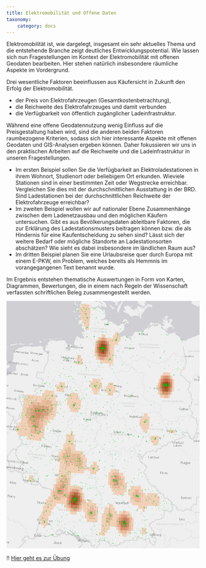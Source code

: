 ```yaml
---
title: Elektromobilität und Offene Daten
taxonomy:
    category: docs
---
```

Elektromobilität ist, wie dargelegt, insgesamt ein sehr aktuelles Thema und die entstehende Branche zeigt deutliches Entwicklungspotential. Wie lassen sich nun Fragestellungen im Kontext der Elektromobilität mit offenen Geodaten bearbeiten. Hier stehen natürlich insbesondere räumliche Aspekte im Vordergrund.

Drei wesentliche Faktoren beeinflussen aus Käufersicht in Zukunft den Erfolg der Elektromobilität.
- der Preis von Elektrofahrzeugen (Gesamtkostenbetrachtung),
- die Reichweite des Elektrofahrzeuges und damit verbunden
- die Verfügbarkeit von öffentlich zugänglicher Ladeinfrastruktur.

Während eine offene Geodatennutzung wenig Einfluss auf die Preisgestaltung haben wird, sind die anderen beiden Faktoren raumbezogene Kriterien, sodass sich hier interessante Aspekte mit offenen Geodaten und GIS-Analysen ergeben können. Daher fokussieren wir uns in den praktischen Arbeiten auf die Reichweite und die Ladeinfrastruktur in unseren Fragestellungen.

- Im ersten Beispiel sollen Sie die Verfügbarkeit an Elektroladestationen in ihrem Wohnort, Studienort oder beliebigem Ort erkunden. Wieviele Stationen sind in einer bestimmten Zeit oder Wegstrecke erreichbar. Vergleichen Sie dies mit der durchschnittlichen Ausstattung in der BRD. Sind Ladestationen bei der durchschnittlichen Reichweite der Elektrofahrzeuge erreichbar?
- Im zweiten Beispiel wollen wir auf nationaler Ebene Zusammenhänge zwischen dem Ladenetzausbau und den möglichen Käufern untersuchen. Gibt es aus Bevölkerungsdaten ableitbare Faktoren, die zur Erklärung des Ladestationsmusters beitragen können bzw. die als Hindernis für eine Kaufentscheidung zu sehen sind? Lässt sich der weitere Bedarf oder mögliche Standorte an Ladestationsorten abschätzen? Wie sieht es dabei insbesondere im ländlichen Raum aus?
- Im dritten Beispiel planen Sie eine Urlaubsreise quer durch Europa mit einem E-PKW, ein Problem, welches bereits als Hemmnis im vorangegangenen Text benannt wurde.

Im Ergebnis entstehen thematische Auswertungen in Form von Karten, Diagrammen, Bewertungen, die in einem nach Regeln der Wissenschaft verfassten schriftlichen Beleg zusammengestellt werden.

![](kerndichte.png?classes=caption "Räumliche Verteilung der Ladestationen in Deutschland und Kerndichteschätzung")

!! [Hier geht es zur Übung](/learn/elektromobilitaet/uebung)
